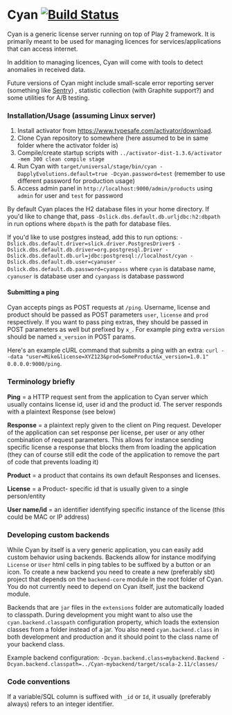 # Cyan [![Build Status](https://travis-ci.org/wyozi/cyan.svg?branch=master)](https://travis-ci.org/wyozi/cyan)

Cyan is a generic license server running on top of Play 2 framework.
It is primarily meant to be used for managing licences for services/applications that can access internet.

In addition to managing licences, Cyan will come with tools to detect anomalies in received data.

Future versions of Cyan might include small-scale error reporting server (something like [Sentry](https://getsentry.com))
, statistic collection (with Graphite support?) and some utilities for A/B testing.

### Installation/Usage (assuming Linux server)

1. Install activator from https://www.typesafe.com/activator/download.
2. Clone Cyan repository to somewhere (here assumed to be in same folder where the activator folder is)
3. Compile/create startup scripts with ```../activator-dist-1.3.6/activator -mem 300 clean compile stage```
4. Run Cyan with  ```target/universal/stage/bin/cyan -DapplyEvolutions.default=true -Dcyan.password=test``` (remember to use different password for production usage)
5. Access admin panel in ```http://localhost:9000/admin/products``` using `admin` for user and `test` for password

By default Cyan places the H2 database files in your home directory. If you'd like to change that, pass `-Dslick.dbs.default.db.urljdbc:h2:dbpath` in run options where `dbpath` is the path for database files.

If you'd like to use postgres instead, add this to run options: ```-Dslick.dbs.default.driver=slick.driver.PostgresDriver$ -Dslick.dbs.default.db.driver=org.postgresql.Driver -Dslick.dbs.default.db.url=jdbc:postgresql://localhost/cyan -Dslick.dbs.default.db.user=cyanuser -Dslick.dbs.default.db.password=cyanpass```
where `cyan` is database name, `cyanuser` is database user and `cyanpass` is database password

#### Submitting a ping

Cyan accepts pings as POST requests at `/ping`. Username, license and product should be passed as POST parameters `user`, `license` and `prod` respectively. If you want to pass ping extras, they should be passed in POST parameters as well but prefixed by `x_`. For example ping extra `version` should be named `x_version` in POST params.

Here's an example cURL command that submits a ping with an extra: `curl --data "user=Mike&license=XYZ123&prod=SomeProduct&x_version=1.0.1" 0.0.0.0:9000/ping`.

### Terminology briefly

__Ping__ = a HTTP request sent from the application to Cyan server which usually contains license id, user id and the product id.
The server responds with a plaintext Response (see below)

__Response__ = a plaintext reply given to the client on Ping request. Developer of the application can set response
per license, per user or any other combination of request parameters. This allows for instance sending specific license
a response that blocks them from loading the application (they can of course still edit the code of the application to
remove the part of code that prevents loading it)

__Product__ = a product that contains its own default Responses and licenses.

__License__ = a Product- specific id that is usually given to a single person/entity

__User name/id__ = an identifier identifying specific instance of the license (this could be MAC or IP address)

### Developing custom backends

While Cyan by itself is a very generic application, you can easily add custom behavior using backends. Backends allow for instance
modifying `License` or `User` html cells in ping tables to be suffixed by a button or an icon. To create a new backend you need to
create a new (preferably sbt) project that depends on the `backend-core` module in the root folder of Cyan. You do not currently
need to depend on Cyan itself, just the backend module.

Backends that are `jar` files in the `extensions` folder are automatically loaded to classpath. During development you might want to also use the `cyan.backend.classpath` configuration property, which loads the extension classes from a folder instead of a jar.
You also need `cyan.backend.class` in both development and production and it should point to the class name of your backend class.

Example backend configuration: `-Dcyan.backend.class=mybackend.Backend -Dcyan.backend.classpath=../Cyan-mybackend/target/scala-2.11/classes/`

### Code conventions

If a variable/SQL column is suffixed with `_id` or `Id`, it usually (preferably always) refers to an integer identifier.
